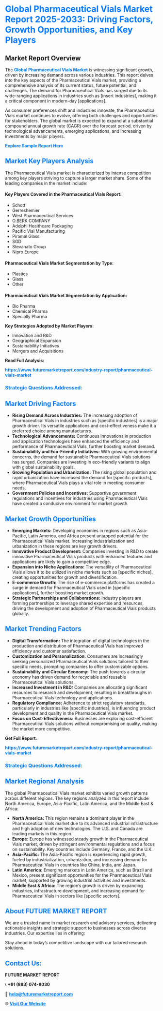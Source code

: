 <h1 style="color: #007BFF;">Global Pharmaceutical Vials Market Report 2025-2033: Driving Factors, Growth Opportunities, and Key Players</h1>

<section id="overview">
<h2>Market Report Overview</h2>
<p>The <a href="https://www.futuremarketreport.com/industry-report/pharmaceutical-vials-market" style="color: #007BFF; text-decoration: none;"><strong>Global Pharmaceutical Vials Market</strong></a> is witnessing significant growth, driven by increasing demand across various industries. This report delves into the key aspects of the Pharmaceutical Vials market, providing a comprehensive analysis of its current status, future potential, and challenges. The demand for Pharmaceutical Vials has surged due to its wide-ranging applications in industries such as [insert industries], making it a critical component in modern-day [applications].</p>
<p>As consumer preferences shift and industries innovate, the Pharmaceutical Vials market continues to evolve, offering both challenges and opportunities for stakeholders. The global market is expected to expand at a substantial compound annual growth rate (CAGR) over the forecast period, driven by technological advancements, emerging applications, and increasing investments by major players.</p>
</section>

<section id="overview">
<p><a href="https://www.futuremarketreport.com/request-sample/reportId=86161" style="color: #007BFF; text-decoration: none;"><strong>Explore Sample Report Here</strong></a></p>
</section>

<section id="key-players">
<h2 style="color: #007BFF;">Market Key Players Analysis</h2>
<p>The Pharmaceutical Vials market is characterized by intense competition among key players striving to capture a larger market share. Some of the leading companies in the market include:</p>
<h4>Key Players Covered in the Pharmaceutical Vials Report:</h4>
<ul><li>Schott</li><li>Gerreshemier</li><li>West Pharmaceutical Services</li><li>O.BERK COMPANY</li><li>Adelphi Healthcare Packaging</li><li>Pacific Vial Manufacturing</li><li>Piramal Glass</li><li>SGD</li><li>Stevanato Group</li><li>Nipro Europe</li></ul>
<h4>Pharmaceutical Vials Market Segmentation by Type:</h4>
<ul><li>Plastics</li><li>Glass</li><li>Other</li></ul>

<h4>Pharmaceutical Vials Market Segmentation by Application:</h4>
<ul><li>Bio Pharma</li><li>Chemical Pharma</li><li>Specially Pharma</li></ul>
<p><strong>Key Strategies Adopted by Market Players:</strong></p>
<ul>
<li>Innovation and R&D</li>
<li>Geographical Expansion</li>
<li>Sustainability Initiatives</li>
<li>Mergers and Acquisitions</li>
</ul>
</section>

<section>
<p><strong>Read Full Analysis: </strong></p><a href="https://www.futuremarketreport.com/industry-report/pharmaceutical-vials-market" style="color: #007BFF; text-decoration: none;"><strong>https://www.futuremarketreport.com/industry-report/pharmaceutical-vials-market</strong></a>
<h3 style="color: #007BFF;">Strategic Questions Addressed:</h3>
</section>

<section id="driving-factors">
<h2 style="color: #007BFF;">Market Driving Factors</h2>
<ul>
<li><strong>Rising Demand Across Industries:</strong> The increasing adoption of Pharmaceutical Vials in industries such as [specific industries] is a major growth driver. Its versatile applications and cost-effectiveness make it a preferred choice among manufacturers.</li>
<li><strong>Technological Advancements:</strong> Continuous innovations in production and application technologies have enhanced the efficiency and performance of Pharmaceutical Vials, further boosting market demand.</li>
<li><strong>Sustainability and Eco-Friendly Initiatives:</strong> With growing environmental concerns, the demand for sustainable Pharmaceutical Vials solutions has surged. Companies are investing in eco-friendly variants to align with global sustainability goals.</li>
<li><strong>Growing Population and Urbanization:</strong> The rising global population and rapid urbanization have increased the demand for [specific products], where Pharmaceutical Vials plays a vital role in meeting consumer needs.</li>
<li><strong>Government Policies and Incentives:</strong> Supportive government regulations and incentives for industries using Pharmaceutical Vials have created a conducive environment for market growth.</li>
</ul>
</section>

<section id="growth-opportunities">
<h2 style="color: #007BFF;">Market Growth Opportunities</h2>
<ul>
<li><strong>Emerging Markets:</strong> Developing economies in regions such as Asia-Pacific, Latin America, and Africa present untapped potential for the Pharmaceutical Vials market. Increasing industrialization and urbanization in these regions are key growth drivers.</li>
<li><strong>Innovative Product Development:</strong> Companies investing in R&D to create innovative Pharmaceutical Vials products with enhanced features and applications are likely to gain a competitive edge.</li>
<li><strong>Expansion into Niche Applications:</strong> The versatility of Pharmaceutical Vials allows it to be utilized in niche markets such as [specific niches], creating opportunities for growth and diversification.</li>
<li><strong>E-commerce Growth:</strong> The rise of e-commerce platforms has created a surge in demand for Pharmaceutical Vials used in [specific applications], further boosting market growth.</li>
<li><strong>Strategic Partnerships and Collaborations:</strong> Industry players are forming partnerships to leverage shared expertise and resources, driving the development and adoption of Pharmaceutical Vials products globally.</li>
</ul>
</section>

<section id="trending-factors">
<h2 style="color: #007BFF;">Market Trending Factors</h2>
<ul>
<li><strong>Digital Transformation:</strong> The integration of digital technologies in the production and distribution of Pharmaceutical Vials has improved efficiency and customer satisfaction.</li>
<li><strong>Customization and Personalization:</strong> Consumers are increasingly seeking personalized Pharmaceutical Vials solutions tailored to their specific needs, prompting companies to offer customizable options.</li>
<li><strong>Sustainability and Circular Economy:</strong> The push towards a circular economy has driven demand for recyclable and reusable Pharmaceutical Vials solutions.</li>
<li><strong>Increased Investment in R&D:</strong> Companies are allocating significant resources to research and development, resulting in breakthroughs in Pharmaceutical Vials technology and applications.</li>
<li><strong>Regulatory Compliance:</strong> Adherence to strict regulatory standards, particularly in industries like [specific industries], is influencing product development and quality in the Pharmaceutical Vials market.</li>
<li><strong>Focus on Cost-Effectiveness:</strong> Businesses are exploring cost-efficient Pharmaceutical Vials solutions without compromising on quality, making the market more competitive.</li>
</ul>
</section>

<section>
<p><strong>Get Full Report: </strong></p><a href="https://www.futuremarketreport.com/industry-report/pharmaceutical-vials-market" style="color: #007BFF; text-decoration: none;"><strong>https://www.futuremarketreport.com/industry-report/pharmaceutical-vials-market</strong></a>
<h3 style="color: #007BFF;">Strategic Questions Addressed:</h3>
</section>


<section id="regional-analysis">
<h2 style="color: #007BFF;">Market Regional Analysis</h2>
<p>The global Pharmaceutical Vials market exhibits varied growth patterns across different regions. The key regions analyzed in this report include North America, Europe, Asia-Pacific, Latin America, and the Middle East & Africa:</p>
<ul>
<li><strong>North America:</strong> This region remains a dominant player in the Pharmaceutical Vials market due to its advanced industrial infrastructure and high adoption of new technologies. The U.S. and Canada are leading markets in this region.</li>
<li><strong>Europe:</strong> Europe has witnessed steady growth in the Pharmaceutical Vials market, driven by stringent environmental regulations and a focus on sustainability. Key countries include Germany, France, and the U.K.</li>
<li><strong>Asia-Pacific:</strong> The Asia-Pacific region is experiencing rapid growth, fueled by industrialization, urbanization, and increasing demand for Pharmaceutical Vials in countries like China, India, and Japan.</li>
<li><strong>Latin America:</strong> Emerging markets in Latin America, such as Brazil and Mexico, present significant opportunities for the Pharmaceutical Vials market, supported by growing industrial activities and investments.</li>
<li><strong>Middle East & Africa:</strong> The region’s growth is driven by expanding industries, infrastructure development, and increasing demand for Pharmaceutical Vials in sectors like [specific sectors].</li>
</ul>
</section>

<footer>
<h2 style="color: #007BFF;">About FUTURE MARKET REPORT</h2>
<p>We are a trusted name in market research and advisory services, delivering actionable insights and strategic support to businesses across diverse industries. Our expertise lies in offering:</p>

<p>Stay ahead in today’s competitive landscape with our tailored research solutions.</p>

<h2 style="color: #007BFF;">Contact Us:</h2>
<p><strong>FUTURE MARKET REPORT</strong></p>
<p>📞 <strong>+91 (883) 074-8030</strong></p>
<p>📧 <strong><a href="mailto:help@futuremarketreport.com" style="color: #007BFF;">help@futuremarketreport.com</a></strong></p>
<p>🌐 <strong><a href="https://www.futuremarketreport.com/" style="color: #007BFF;">Visit Our Website</a></strong></p>
</footer>